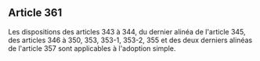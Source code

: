 Article 361
----
Les dispositions des articles 343 à 344, du dernier alinéa de l'article 345, des
articles 346 à 350, 353, 353-1, 353-2, 355 et des deux derniers alinéas de
l'article 357 sont applicables à l'adoption simple.
